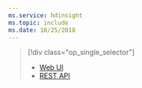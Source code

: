 ```yaml
---
ms.service: hdinsight
ms.topic: include
ms.date: 10/25/2018
---
```

> [!div class="op_single_selector"]
> * [Web UI](../hdinsight-hadoop-manage-ambari.md)
> * [REST API](../hdinsight-hadoop-manage-ambari-rest-api.md)
> 
